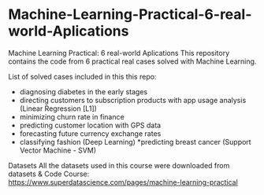 # Machine-Learning-Practical-6-real-world-Aplications

Machine Learning Practical: 6 real-world Aplications
This repository contains the code from 6 practical real cases solved with Machine Learning. 

List of solved cases included in this this repo:

* diagnosing diabetes in the early stages
* directing customers to subscription products with app usage analysis (Linear Regression [L1])
* minimizing churn rate in finance
* predicting customer location with GPS data
* forecasting future currency exchange rates
* classifying fashion (Deep Learning)
*predicting breast cancer (Support Vector Machine - SVM)

Datasets
All the datasets used in this course were downloaded from datasets & Code Course: https://www.superdatascience.com/pages/machine-learning-practical
